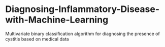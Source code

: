 # Diagnosing-Inflammatory-Disease-with-Machine-Learning
Multivariate binary classification algorithm for diagnosing the presence of cystitis based on medical data
